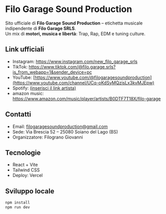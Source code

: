 # Filo Garage Sound Production

Sito ufficiale di **Filo Garage Sound Production** – etichetta musicale indipendente di **Filo Garage SRLS**.  
Un mix di **motori, musica e libertà**: Trap, Rap, EDM e tuning culture.

## Link ufficiali
- Instagram: https://www.instagram.com/new_filo_garage_srls
- TikTok: https://www.tiktok.com/@filo.garage.srls?is_from_webapp=1&sender_device=pc
- YouTube: [https://www.youtube.com/@filogaragesoundproduction](https://www.youtube.com/channel/UCq-oKdSyMQzisLx3kvMJEpw)
- Spotify: [(inserisci il link artista)](https://open.spotify.com/intl-it/artist/30JGP9EeQnwtMuyC9y8dRF)
- amazon music: https://www.amazon.com/music/player/artists/B0DTF7T18X/filo-garage

## Contatti
- Email: filogaragesoundproduction@gmail.com
- Sede: Via Brescia 52 – 25080 Soiano del Lago (BS)
- Organizzatore: Filograno Giovanni

## Tecnologie
- React + Vite
- Tailwind CSS
- Deploy: Vercel

## Sviluppo locale
```bash
npm install
npm run dev
